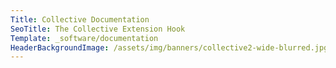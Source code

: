 ```yaml
---
Title: Collective Documentation
SeoTitle: The Collective Extension Hook
Template: _software/documentation
HeaderBackgroundImage: /assets/img/banners/collective2-wide-blurred.jpg
---
```

